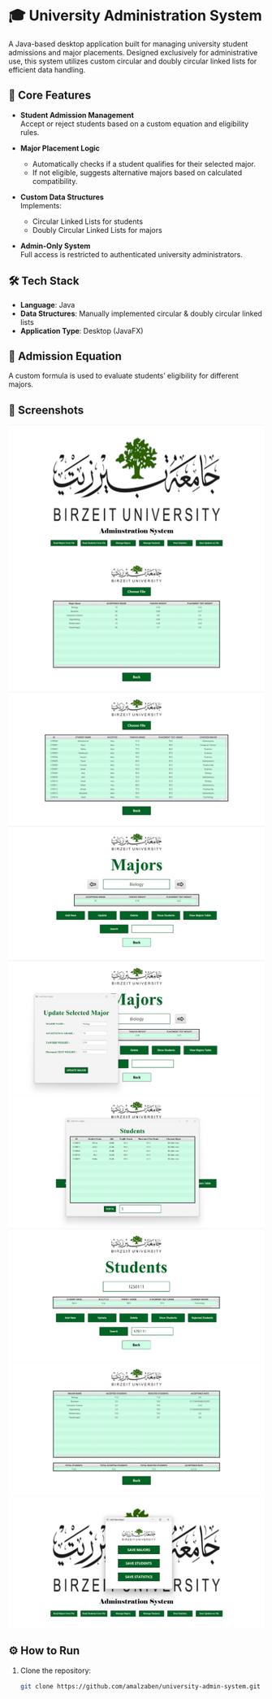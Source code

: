 # 🎓 University Administration System

A Java-based desktop application built for managing university student admissions and major placements. Designed exclusively for administrative use, this system utilizes custom circular and doubly circular linked lists for efficient data handling.

## 🧠 Core Features

- **Student Admission Management**  
  Accept or reject students based on a custom equation and eligibility rules.

- **Major Placement Logic**  
  - Automatically checks if a student qualifies for their selected major.
  - If not eligible, suggests alternative majors based on calculated compatibility.

- **Custom Data Structures**  
  Implements:
  - Circular Linked Lists for students
  - Doubly Circular Linked Lists for majors

- **Admin-Only System**  
  Full access is restricted to authenticated university administrators.

## 🛠️ Tech Stack

- **Language**: Java
- **Data Structures**: Manually implemented circular & doubly circular linked lists
- **Application Type**: Desktop (JavaFX)

## 🧮 Admission Equation

A custom formula is used to evaluate students’ eligibility for different majors. 

## 📸 Screenshots
![screenshot](assets/1.png)
![screenshot](assets/2.png)
![screenshot](assets/3.png)
![screenshot](assets/4.png)
![screenshot](assets/5.png)
![screenshot](assets/6.png)
![screenshot](assets/7.png)
![screenshot](assets/8.png)
![screenshot](assets/9.png)

## ⚙️ How to Run

1. Clone the repository:
   ```bash
   git clone https://github.com/amalzaben/university-admin-system.git
